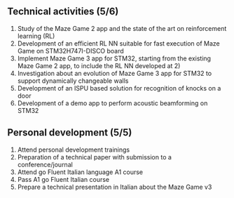 ## Technical activities  (5/6)
1) Study of the Maze Game 2 app and the state of the art on reinforcement learning (RL)  
2) Development of an efficient RL NN suitable for fast execution of Maze Game on STM32H747I-DISCO board  
3) Implement Maze Game 3 app for STM32, starting from the existing Maze Game 2 app, to include the RL NN developed at 2)  
4) Investigation about an evolution of Maze Game 3 app for STM32 to support dynamically changeable walls  
5) Development of an ISPU based solution for recognition of knocks on a door  
6) Development of a demo app to perform acoustic beamforming on STM32

## Personal development  (5/5)
1) Attend personal development trainings
2) Preparation of a technical paper with submission to a conference/journal
3) Attend go Fluent Italian language A1 course
4) Pass A1 go Fluent Italian course
5) Prepare a technical presentation in Italian about the Maze Game v3
